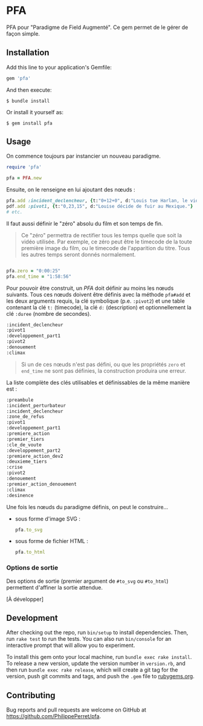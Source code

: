 # PFA

PFA pour "Paradigme de Field Augmenté". Ce gem permet de le gérer de façon simple.

## Installation

Add this line to your application's Gemfile:

```ruby
gem 'pfa'
```

And then execute:

    $ bundle install

Or install it yourself as:

    $ gem install pfa

## Usage

On commence toujours par instancier un nouveau paradigme.

~~~ruby
require 'pfa'

pfa = PFA.new
~~~

Ensuite, on le renseigne en lui ajoutant des nœuds :

~~~ruby
pfa.add :incident_declencheur, {t:"0+12+0", d:"Louis tue Harlan, le violeur de Selma"}
pdf.add :pivot1, {t:"0,23,15", d:"Louise décide de fuir au Mexique."}
# etc.
~~~

Il faut aussi définir le "zéro" absolu du film et son temps de fin.

> Ce "zéro" permettra de rectifier tous les temps quelle que soit la vidéo utilisée. Par exemple, ce zéro peut être le timecode de la toute première image du film, ou le timecode de l'apparition du titre.
> Tous les autres temps seront donnés normalement.

~~~ruby

pfa.zero = "0:00:25"
pfa.end_time = "1:58:56"

~~~

Pour pouvoir être construit, un *PFA* doit définir au moins les nœuds suivants. Tous ces nœuds doivent être définis avec la méthode `pfa#add` et les deux arguments requis, la clé symbolique (p.e. `:pivot2`) et une table contenant la clé `t:` (timecode), la clé `d:` (description) et optionnellement la clé `:duree` (nombre de secondes).

~~~bash
:incident_declencheur
:pivot1
:developpement_part1
:pivot2
:denouement
:climax
~~~

> Si un de ces nœuds n'est pas défini, ou que les propriétés `zero` et `end_time` ne sont pas définies, la construction produira une erreur.

La liste complète des clés utilisables et définissables de la même manière est :

~~~bash
:preambule
:incident_perturbateur
:incident_declencheur
:zone_de_refus
:pivot1
:developpement_part1
:premiere_action
:premier_tiers
:cle_de_voute
:developpement_part2
:premiere_action_dev2
:deuxieme_tiers
:crise
:pivot2
:denouement
:premier_action_denouement
:climax
:desinence
~~~

Une fois les nœuds du paradigme définis, on peut le construire…

* sous forme d'image SVG :
  
  ~~~ruby
  pfa.to_svg
  ~~~

* sous forme de fichier HTML :

  ~~~ruby
  pfa.to_html
  ~~~

### Options de sortie

Des options de sortie (premier argument de  `#to_svg` ou `#to_html`) permettent d'affiner la sortie attendue.

\[À développer]

## Development

After checking out the repo, run `bin/setup` to install dependencies. Then, run `rake test` to run the tests. You can also run `bin/console` for an interactive prompt that will allow you to experiment.

To install this gem onto your local machine, run `bundle exec rake install`. To release a new version, update the version number in `version.rb`, and then run `bundle exec rake release`, which will create a git tag for the version, push git commits and tags, and push the `.gem` file to [rubygems.org](https://rubygems.org).

## Contributing

Bug reports and pull requests are welcome on GitHub at https://github.com/PhilippePerret/pfa.

